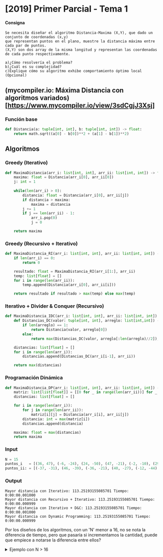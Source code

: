 # [2019] Primer Parcial - Tema 1

#### Consigna
```text
Se necesita diseñar el algoritmo Distancia-Maxima (X,Y), que dado un conjunto de coordenadas (x,y)
que representan puntos en el plano, muestre la distancia máxima entre cada par de puntos.
(X,Y) son dos array de la misma longitud y representan las coordenadas de cada punto respectivamente.

a)¿Cómo resolvería el problema?  
b)¿Cuál es su complejidad?
c)Explique cómo su algoritmo exhibe comportamiento óptimo local (Opcional)
```

## (mycompiler.io: Máxima Distancia con algoritmos variados)[https://www.mycompiler.io/view/3sdCgjJ3Xsj]

### Función base
```py
def Distancia(a: tuple[int, int], b: tuple[int, int]) -> float:
    return math.sqrt((a[0] - b[0])**2 + (a[1] - b[1])**2)
```

## Algoritmos

### Greedy (Iterativo)
```py
def MaximaDistancia(arr_i: list[int, int], arr_ii: list[int, int]) -> float:
    maxima: float = Distancia(arr_i[0], arr_ii[0])
    j: int = 1
    
    while(len(arr_i) > 0):
        distancia: float = Distancia(arr_i[0], arr_ii[j])
        if distancia > maxima:
            maxima = distancia
        j += 1
        if j == len(arr_ii) - 1:
            arr_i.pop(0)
            j = 0

    return maxima
```

### Greedy (Recursivo + Iterativo)
```py
def MaximaDistancia_RI(arr_i: list[int, int], arr_ii: list[int, int]) -> float:
    if len(arr_i) == 0:
        return 0

    resultado: float = MaximaDistancia_RI(arr_i[1:], arr_ii)
    temp: list[float] = []
    for i in range(len(arr_ii)):
        temp.append(Distancia(arr_i[0], arr_ii[i]))

    return resultado if resultado > max(temp) else max(temp)
```

### Iterativo + Divider & Conquer (Recursivo)
```py
def MaximaDistancia_IDC(arr_i: list[int, int], arr_ii: list[int, int]) -> float:
    def Distancias_DC(valor: tuple[int, int], arreglo: list[int,int]) -> float:
        if len(arreglo) == 1:
            return Distancia(valor, arreglo[0])
        else:
            return max(Distancias_DC(valor, arreglo[:len(arreglo)//2]), Distancias_DC(valor, arreglo[len(arreglo)//2:]))

    distancias: list[float] = []
    for i in range(len(arr_i)):
        distancias.append(Distancias_DC(arr_i[i-1], arr_ii))

    return max(distancias)
```

### Programación Dinámica
```py
def MaximaDistancia_DP(arr_i: list[int, int], arr_ii: list[int, int]) -> float:
    matriz: list[list[float]] = [[0 for _ in range(len(arr_ii))] for _ in range(len(arr_i))]
    distancias: list[float] = []

    for i in range(len(arr_i)):
        for j in range(len(arr_ii)):
            matriz[i][j] = Distancia(arr_i[i], arr_ii[j])
        distancia: int = max(matriz[i])
        distancias.append(distancia)

    maxima: float = max(distancias)
    return maxima
```

### Input
```py
N = 15
puntos_i   = [(36, 47), (-6, -24), (24, -50), (47, -21), (-2, -10), (29, -31), (47, 13), (-34, 9), (-40, 2), (11, 20), (41, -1), (14, -38), (-4, -18), (10, -21), (-24, -14)]
puntos_ii: = [(-37, -31), (46, -39), (-36, -21), (40, -27), (-12, -44), (24, -2), (37, 19), (-1, 7), (-31, 49), (-16, 44), (-39, 34), (-30, 46), (-34, -30), (1, -3), (-41, -5)]
```

### Output
```text
Mayor distancia con Iterativo: 113.25193155085701 Tiempo: 0:00:00.001000
Mayor distancia con Recursivo + Iterativo: 113.25193155085701 Tiempo: 0:00:00.000999
Mayor distancia con Iterativo + D&C: 113.25193155085701 Tiempo: 0:00:00.001000
Mayor distancia con Dynamic Programming: 113.25193155085701 Tiempo: 0:00:00.000999
```

Por los diseños de los algoritmos, con un 'N' menor a 16, no se nota la diferencia de tiempo, pero que pasaría si incrementamos la cantidad, puede que empiece a notarse la diferencia entre ellos?

<details>
<summary>Ejemplo con N > 16</summary>

```text
Los arrays tienen 534 elementos
Mayor distancia con Iterativo: 997.513408431185 Tiempo: 0:00:00.780156
Mayor distancia con Recursivo + Iterativo: 997.513408431185 Tiempo: 0:00:00.520010
Mayor distancia con Iterativo + D&C: 997.513408431185 Tiempo: 0:00:01.321384
Mayor distancia con Dynamic Programming: 997.513408431185 Tiempo: 0:00:00.583686
```
- ¿Qué algoritmo se comportó mejor? ¿Por qué?
- Arme las Tn(n) para cada algoritmo. calculé el T(n) = T1(n) + T2(n) + T3(n) + T4(n). Indique cual es el mejor y peor caso para T(n) y cada Tn(n).
</details>
